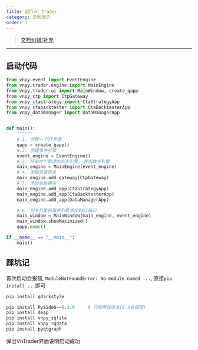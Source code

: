 ```yaml
---
title: 运行vn_trader
category: 示例演示
order: 1
---
```

> [文档纠错/补充](https://github.com/dumengru/docs_vnpy/tree/master/docs/_docs)
---
## 启动代码

```python
from vnpy.event import EventEngine
from vnpy.trader.engine import MainEngine
from vnpy.trader.ui import MainWindow, create_qapp
from vnpy_ctp import CtpGateway
from vnpy_ctastrategy import CtaStrategyApp
from vnpy_ctabacktester import CtaBacktesterApp
from vnpy_datamanager import DataManagerApp


def main():
    """"""
    # 1. 创建一个QT界面
    qapp = create_qapp()
    # 2. 创建事件引擎
    event_engine = EventEngine()
    # 3. 将事件引擎添加到主引擎, 并创建主引擎
    main_engine = MainEngine(event_engine)
    # 4. 添加交易网关
    main_engine.add_gateway(CtpGateway)
    # 5. 添加功能模块
    main_engine.add_app(CtaStrategyApp)
    main_engine.add_app(CtaBacktesterApp)
    main_engine.add_app(DataManagerApp)

    # 6. 将主引擎和事件引擎添加到QT窗口
    main_window = MainWindow(main_engine, event_engine)
    main_window.showMaximized()
    qapp.exec()

if __name__ == "__main__":
    main()
```

## 踩坑记

首次启动会报错, `ModuleNotFoundError: No module named ...`, 直接`pip install ...`即可

```python
pip install qdarkstyle

pip install PySide6==6.3.0     # 只能用该版本(6.4会报错)
pip install deap
pip install vnpy_sqlite
pip install vnpy_rqdata
pip install pyqtgraph
```

弹出VnTrader界面说明启动成功
